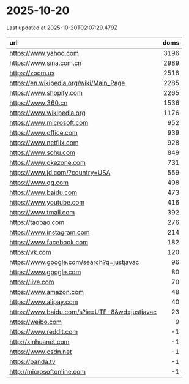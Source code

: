 # 2025-10-20

<!-- BEGIN -->
Last updated at 2025-10-20T02:07:29.479Z

url | doms
:- | -:
https://www.yahoo.com | 3196
https://www.sina.com.cn | 2989
https://zoom.us | 2518
https://en.wikipedia.org/wiki/Main_Page | 2285
https://www.shopify.com | 2265
https://www.360.cn | 1536
https://www.wikipedia.org | 1176
https://www.microsoft.com | 952
https://www.office.com | 939
https://www.netflix.com | 928
https://www.sohu.com | 849
https://www.okezone.com | 731
https://www.jd.com/?country=USA | 559
https://www.qq.com | 498
https://www.baidu.com | 473
https://www.youtube.com | 416
https://www.tmall.com | 392
https://taobao.com | 276
https://www.instagram.com | 214
https://www.facebook.com | 182
https://vk.com | 120
https://www.google.com/search?q=justjavac | 96
https://www.google.com | 80
https://live.com | 70
https://www.amazon.com | 48
https://www.alipay.com | 40
https://www.baidu.com/s?ie=UTF-8&wd=justjavac | 23
https://weibo.com | 9
https://www.reddit.com | -1
http://xinhuanet.com | -1
https://www.csdn.net | -1
https://panda.tv | -1
http://microsoftonline.com | -1
<!-- END -->
